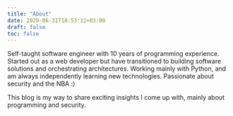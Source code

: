 ```yaml
---
title: "About"
date: 2020-06-31T18:53:11+03:00
draft: false
toc: false
---
```


Self-taught software engineer with 10 years of programming experience. Started out as a web developer but have transitioned to building software solutions and orchestrating architectures. Working mainly with Python, and am always independently learning new technologies. Passionate about security and the NBA :)

This blog is my way to share exciting insights I come up with, mainly about programming and security.
